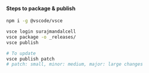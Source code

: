 #### Steps to package & publish

```sh
npm i -g @vscode/vsce

vsce login surajmandalcell
vsce package -o _releases/
vsce publish

# To update
vsce publish patch
# patch: small, minor: medium, major: large changes
```
